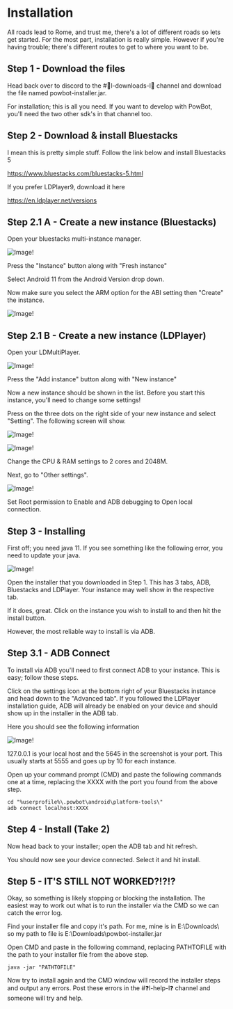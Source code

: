 # Installation

All roads lead to Rome, and trust me, there's a lot of different roads so lets get started. For the most part, installation is really simple.
However if you're having trouble; there's different routes to get to where you want to be.

## Step 1 - Download the files

Head back over to discord to the #📎l-downloads-l📎 channel and download the file named powbot-installer.jar.

For installation; this is all you need. If you want to develop with PowBot, you'll need the two other sdk's in that channel too.

## Step 2 - Download & install Bluestacks

I mean this is pretty simple stuff. Follow the link below and install Bluestacks 5

https://www.bluestacks.com/bluestacks-5.html

If you prefer LDPlayer9, download it here

https://en.ldplayer.net/versions

## Step 2.1 A - Create a new instance (Bluestacks)

Open your bluestacks multi-instance manager.

![Image!](https://imgur.com/zWHVrsP.png)

Press the "Instance" button along with "Fresh instance"

Select Android 11 from the Android Version drop down.

Now make sure you select the ARM option for the ABI setting then "Create" the instance.

![Image!](https://i.imgur.com/kr0B0yj.png)

## Step 2.1 B - Create a new instance (LDPlayer)

Open your LDMultiPlayer.

![Image!](https://i.imgur.com/KcHTyKF.png)

Press the "Add instance" button along with "New instance"

Now a new instance should be shown in the list. Before you start this instance, you'll need to change some settings!

Press on the three dots on the right side of your new instance and select "Setting". The following screen will show.

![Image!](https://i.imgur.com/fCSkrsD.png)

![Image!](https://i.imgur.com/TWjGNiz.png)

Change the CPU & RAM settings to 2 cores and 2048M.

Next, go to "Other settings".

![Image!](https://i.imgur.com/tBbqlIb.png)

Set Root permission to Enable and ADB debugging to Open local connection.


## Step 3 - Installing

First off; you need java 11. If you see something like the following error, you need to update your java.

![Image!](https://cdn.discordapp.com/attachments/341039694362050563/1016026416162283611/Screenshot_2022-09-04_124550.png)

Open the installer that you downloaded in Step 1. This has 3 tabs, ADB, Bluestacks and LDPlayer. Your instance may well show in the respective tab.

If it does, great. Click on the instance you wish to install to and then hit the install button.

However, the most reliable way to install is via ADB.

## Step 3.1 - ADB Connect

To install via ADB you'll need to first connect ADB to your instance. This is easy; follow these steps.

Click on the settings icon at the bottom right of your Bluestacks instance and head down to the "Advanced tab". If you followed the LDPlayer installation guide, ADB will already be enabled on your device and should show up in the installer in the ADB tab.

Here you should see the following information

![Image!](https://i.imgur.com/fU7i672.jpg)

127.0.0.1 is your local host and the 5645 in the screenshot is your port. This usually starts at 5555 and goes up by 10 for each instance.

Open up your command prompt (CMD) and paste the following commands one at a time, replacing the XXXX with the port you found from the above step.

```
cd "%userprofile%\.powbot\android\platform-tools\"
adb connect localhost:XXXX
```

## Step 4 - Install (Take 2)

Now head back to your installer; open the ADB tab and hit refresh.

You should now see your device connected. Select it and hit install.

## Step 5 - IT'S STILL NOT WORKED?!?!?

Okay, so something is likely stopping or blocking the installation. The easiest way to work out what is to run the installer
via the CMD so we can catch the error log.

Find your installer file and copy it's path. For me, mine is in E:\Downloads\ so my path to file is E:\Downloads\powbot-installer.jar

Open CMD and paste in the following command, replacing PATHTOFILE with the path to your installer file from the above step.

```
java -jar "PATHTOFILE"
```

Now try to install again and the CMD window will record the installer steps and output any errors. Post these errors in the #❓l-help-l❓ channel and someone will try and help.
